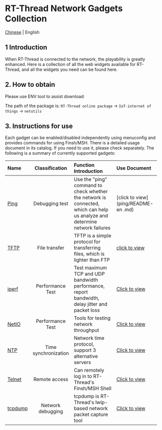 # RT-Thread Network Gadgets Collection

[Chinese](README_ZH.md) | English

## 1 Introduction

When RT-Thread is connected to the network, the playability is greatly enhanced. Here is a collection of all the web widgets available for RT-Thread, and all the widgets you need can be found here.

## 2. How to obtain

Please use ENV tool to assist download:

The path of the package is: `RT-Thread online package` -> `IoT-internet of things` -> `netutils`

## 3. Instructions for use

Each gadget can be enabled/disabled independently using menuconfig and provides commands for using Finsh/MSH. There is a detailed usage document in its catalog. If you need to use it, please check separately. The following is a summary of currently supported gadgets:

| Name | Classification | Function Introduction | Use Document |
| :--------------------------- | :------: | :------ | :---------------------------- |
| [Ping](ping/README-en.md) | Debugging test | Use the "ping" command to check whether the network is connected, which can help us analyze and determine network failures | [click to view](ping/README-en .md) |
| [TFTP](tftp/README-en.md) | File transfer | TFTP is a simple protocol for transferring files, which is lighter than FTP | [click to view](tftp/README-en.md) |
| [iperf](iperf/README-en.md) | Performance Test | Test maximum TCP and UDP bandwidth performance, report bandwidth, delay jitter and packet loss | [Click to view](iperf/README-en.md) |
| [NetIO](netio/README-en.md) | Performance Test | Tools for testing network throughput | [Click to view](netio/README-en.md) |
| [NTP](ntp/README-en.md) | Time synchronization | Network time protocol, support 3 alternative servers | [Click to view](ntp/README-en.md) |
| [Telnet](telnet/README-en.md) | Remote access | Can remotely log in to RT-Thread's Finsh/MSH Shell | [Click to view](telnet/README-en.md) |
| [tcpdump](tcpdump/README-en.md) | Network debugging | tcpdump is RT-Thread's lwip-based network packet capture tool | [Click to view](tcpdump/README-en.md) |